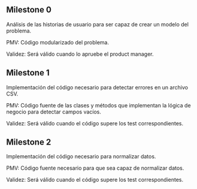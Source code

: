 ## Milestone 0

Análisis de las historias de usuario para ser capaz de crear un modelo del problema.

PMV: Código modularizado del problema.

Validez: Será válido cuando lo apruebe el product manager.

## Milestone 1

Implementación del código necesario para detectar errores en un archivo CSV.

PMV: Código fuente de las clases y métodos que implementan la lógica de negocio para detectar campos vacíos.

Validez: Será válido cuando el código supere los test correspondientes.

## Milestone 2

Implementación del código necesario para normalizar datos.

PMV: Código fuente necesario para que sea capaz de normalizar datos.

Validez: Será válido cuando el código supere los test correspondientes.
